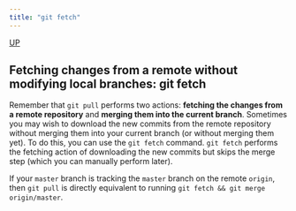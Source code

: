 ```yaml
---
title: "git fetch"
---
```


[UP](/git/git-index.html)


## Fetching changes from a remote without modifying local branches: git fetch

Remember that `git pull` performs two actions:
**fetching the changes from a remote repository** and **merging them into the current branch**.
Sometimes you may wish to download the new commits from the remote repository
without merging them into your current branch (or without merging them yet).
To do this, you can use the `git fetch` command.
`git fetch` performs the fetching action of downloading the new commits
but skips the merge step (which you can manually perform later).

If your `master` branch is tracking the `master` branch on the remote `origin`,
then `git pull` is directly equivalent to running `git fetch && git merge origin/master`.
